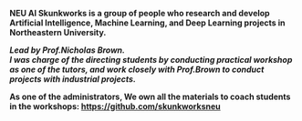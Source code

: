 **NEU AI Skunkworks is a group of people who research and develop Artificial Intelligence, Machine Learning, and Deep Learning projects in Northeastern University.**  

***Lead by Prof.Nicholas Brown.***  
***I was charge of the directing students by conducting practical workshop as one of the tutors, and work closely with Prof.Brown to conduct projects with industrial projects.***

**As one of the administrators, We own all the materials to coach students in the workshops: https://github.com/skunkworksneu**  
